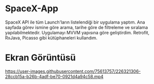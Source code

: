 # SpaceX-App
 
SpaceX API ile tüm Launch'ların listelendiği bir uygulama yaptım. Ana sayfada görev ismine göre arama, tarihe göre de filtreleme ve sıralama yapılabilmektedir. Uygulamayı MVVM yapısına göre geliştirdim. Retrofit, RxJava, Picasso gibi kütüphaneleri kullandım.

# Ekran Görüntüsü

https://user-images.githubusercontent.com/75613757/226321306-28ccb15a-b26b-4adf-be70-0921d4a94c58.mp4


